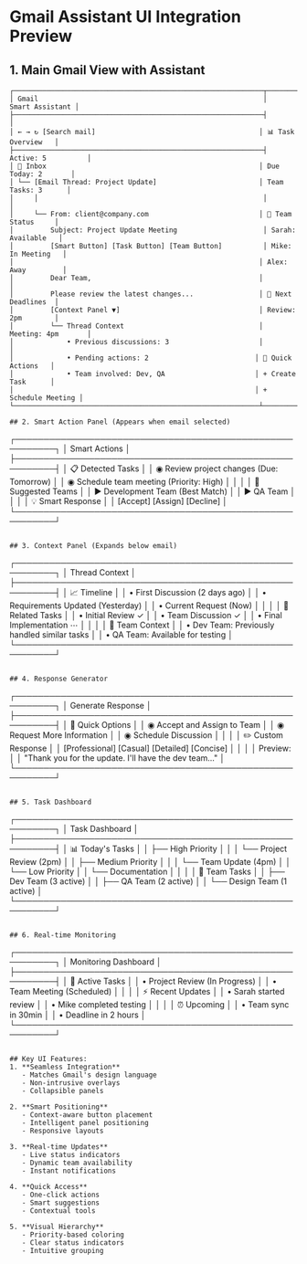 # Gmail Assistant UI Integration Preview

## 1. Main Gmail View with Assistant
```
┌─────────────────────────────────────────────────────────────┬────────────────────┐
│ Gmail                                                       │    Smart Assistant │
├─────────────────────────────────────────────────────────────┤                    │
│ ← → ↻ [Search mail]                                        │ 📊 Task Overview   │
├─────────────────────────────────────────────────────────────┤ Active: 5          │
│ 📁 Inbox                                                    │ Due Today: 2       │
│ └── [Email Thread: Project Update]                         │ Team Tasks: 3      │
│     │                                                       │                    │
│     └── From: client@company.com                           │ 👥 Team Status     │
│         Subject: Project Update Meeting                     │ Sarah: Available   │
│         [Smart Button] [Task Button] [Team Button]          │ Mike: In Meeting   │
│                                                            │ Alex: Away         │
│         Dear Team,                                         │                    │
│         Please review the latest changes...                │ 📅 Next Deadlines  │
│         [Context Panel ▼]                                  │ Review: 2pm        │
│         └── Thread Context                                 │ Meeting: 4pm       │
│             • Previous discussions: 3                      │                    │
│             • Pending actions: 2                          │ 🎯 Quick Actions   │
│             • Team involved: Dev, QA                      │ + Create Task      │
│                                                           │ + Schedule Meeting │
└────────────────────────────────────────────────────────────┴────────────────────┘

## 2. Smart Action Panel (Appears when email selected)
```
┌─────────────────────────────────────────────────────────┐
│ Smart Actions                                           │
├─────────────────────────────────────────────────────────┤
│ 📋 Detected Tasks                                       │
│ ◉ Review project changes (Due: Tomorrow)                │
│ ◉ Schedule team meeting (Priority: High)                │
│                                                         │
│ 👥 Suggested Teams                                      │
│ ▶ Development Team (Best Match)                         │
│ ▶ QA Team                                              │
│                                                         │
│ 💡 Smart Response                                       │
│ [Accept] [Assign] [Decline]                            │
└─────────────────────────────────────────────────────────┘
```

## 3. Context Panel (Expands below email)
```
┌─────────────────────────────────────────────────────────┐
│ Thread Context                                          │
├─────────────────────────────────────────────────────────┤
│ 📈 Timeline                                             │
│ • First Discussion (2 days ago)                         │
│ • Requirements Updated (Yesterday)                      │
│ • Current Request (Now)                                 │
│                                                         │
│ 🔄 Related Tasks                                        │
│ • Initial Review ✓                                      │
│ • Team Discussion ✓                                     │
│ • Final Implementation ⋯                                │
│                                                         │
│ 👥 Team Context                                         │
│ • Dev Team: Previously handled similar tasks            │
│ • QA Team: Available for testing                        │
└─────────────────────────────────────────────────────────┘
```

## 4. Response Generator
```
┌─────────────────────────────────────────────────────────┐
│ Generate Response                                       │
├─────────────────────────────────────────────────────────┤
│ 📝 Quick Options                                        │
│ ◉ Accept and Assign to Team                            │
│ ◉ Request More Information                             │
│ ◉ Schedule Discussion                                  │
│                                                         │
│ ✏️ Custom Response                                      │
│ [Professional] [Casual] [Detailed] [Concise]           │
│                                                         │
│ Preview:                                               │
│ "Thank you for the update. I'll have the dev team..."  │
└─────────────────────────────────────────────────────────┘
```

## 5. Task Dashboard
```
┌─────────────────────────────────────────────────────────┐
│ Task Dashboard                                          │
├─────────────────────────────────────────────────────────┤
│ 📊 Today's Tasks                                        │
│ ├── High Priority                                       │
│ │   └── Project Review (2pm)                           │
│ ├── Medium Priority                                     │
│ │   └── Team Update (4pm)                              │
│ └── Low Priority                                        │
│     └── Documentation                                   │
│                                                         │
│ 👥 Team Tasks                                           │
│ ├── Dev Team (3 active)                                │
│ ├── QA Team (2 active)                                 │
│ └── Design Team (1 active)                             │
└─────────────────────────────────────────────────────────┘
```

## 6. Real-time Monitoring
```
┌─────────────────────────────────────────────────────────┐
│ Monitoring Dashboard                                    │
├─────────────────────────────────────────────────────────┤
│ 🔄 Active Tasks                                         │
│ • Project Review (In Progress)                          │
│ • Team Meeting (Scheduled)                              │
│                                                         │
│ ⚡ Recent Updates                                       │
│ • Sarah started review                                  │
│ • Mike completed testing                                │
│                                                         │
│ ⏰ Upcoming                                             │
│ • Team sync in 30min                                    │
│ • Deadline in 2 hours                                   │
└─────────────────────────────────────────────────────────┘
```

## Key UI Features:
1. **Seamless Integration**
   - Matches Gmail's design language
   - Non-intrusive overlays
   - Collapsible panels

2. **Smart Positioning**
   - Context-aware button placement
   - Intelligent panel positioning
   - Responsive layouts

3. **Real-time Updates**
   - Live status indicators
   - Dynamic team availability
   - Instant notifications

4. **Quick Access**
   - One-click actions
   - Smart suggestions
   - Contextual tools

5. **Visual Hierarchy**
   - Priority-based coloring
   - Clear status indicators
   - Intuitive grouping

